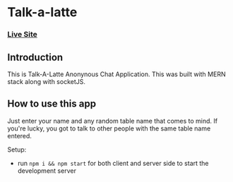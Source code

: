 # Talk-a-latte

### [Live Site](https://talk-a-latte-cd9879.netlify.app/)
 

## Introduction
This is Talk-A-Latte Anonynous Chat Application. This was built with MERN stack along with socketJS.

## How to use this app
Just enter your name and any random table name that comes to mind. If you're lucky, you got to talk to other people with the same table name entered. 

  
Setup:
- run ```npm i && npm start``` for both client and server side to start the development server
